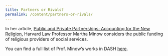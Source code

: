 ```yaml
---
title: Partners or Rivals?
permalink: /content/partners-or-rivals/
---
```


In her article, [Public and Private Partnerships: Accounting for the New Religion](http://nrs.harvard.edu/urn-3:HUL.InstRepos:3138655), Harvard Law Professor Martha Minow considers the public funding of religious providers of social services.  

You can find a full list of Prof. Minow’s works in DASH [here](http://dash.harvard.edu/browse?authority=4661ee54596b443e5e43a13b7f541fb5&type=harvardAuthor).
